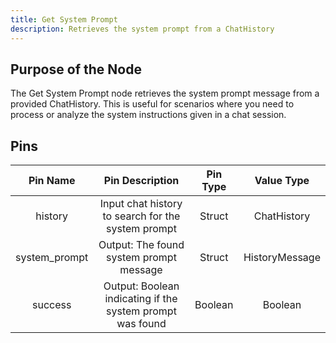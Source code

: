 ```yaml
---
title: Get System Prompt
description: Retrieves the system prompt from a ChatHistory
---
```


## Purpose of the Node
The Get System Prompt node retrieves the system prompt message from a provided ChatHistory. This is useful for scenarios where you need to process or analyze the system instructions given in a chat session.

## Pins

| Pin Name | Pin Description | Pin Type | Value Type |
|:----------:|:-------------:|:------:|:------:|
| history | Input chat history to search for the system prompt | Struct | ChatHistory |
| system_prompt | Output: The found system prompt message | Struct | HistoryMessage |
| success | Output: Boolean indicating if the system prompt was found | Boolean | Boolean |